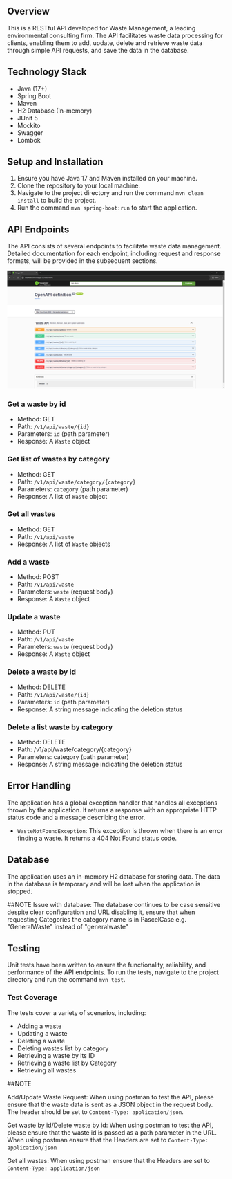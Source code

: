 ## Overview

This is a RESTful API developed for Waste Management, a leading environmental consulting firm. The API facilitates waste
data processing for clients, enabling them to add, update, delete and retrieve waste data through simple API requests,
and save the data in the database.

## Technology Stack

- Java (17+)
- Spring Boot
- Maven
- H2 Database (In-memory)
- JUnit 5
- Mockito
- Swagger
- Lombok

## Setup and Installation

1. Ensure you have Java 17 and Maven installed on your machine.
2. Clone the repository to your local machine.
3. Navigate to the project directory and run the command `mvn clean install` to build the project.
4. Run the command `mvn spring-boot:run` to start the application.

## API Endpoints

The API consists of several endpoints to facilitate waste data management. Detailed documentation for each endpoint,
including request and response formats, will be provided in the subsequent sections.

![img.png](img.png)




### Get a waste by id

- Method: GET
- Path: `/v1/api/waste/{id}`
- Parameters: `id` (path parameter)
- Response: A `Waste` object

### Get list of wastes by category

- Method: GET
- Path: `/v1/api/waste/category/{category}`
- Parameters: `category` (path parameter)
- Response: A list of `Waste` object

### Get all wastes

- Method: GET
- Path: `/v1/api/waste`
- Response: A list of `Waste` objects

### Add a waste

- Method: POST
- Path: `/v1/api/waste`
- Parameters: `waste` (request body)
- Response: A `Waste` object

### Update a waste

- Method: PUT
- Path: `/v1/api/waste`
- Parameters: `waste` (request body)
- Response: A `Waste` object

### Delete a waste by id

- Method: DELETE
- Path: `/v1/api/waste/{id}`
- Parameters: `id` (path parameter)
- Response: A string message indicating the deletion status

### Delete a list waste by category

- Method: DELETE
- Path: /v1/api/waste/category/{category}
- Parameters: category (path parameter)
- Response: A string message indicating the deletion status

## Error Handling

The application has a global exception handler that handles all exceptions thrown by the application. It returns a
response with an appropriate HTTP status code and a message describing the error.

- `WasteNotFoundException`: This exception is thrown when there is an error finding a waste. It returns a 404 Not Found
  status code.

## Database

The application uses an in-memory H2 database for storing data. The data in the database is temporary and will be lost
when the application is stopped.

  ##NOTE
  Issue with database: The database continues to be case sensitive despite clear configuration and URL disabling it, ensure that when requesting Categories the category name is in PascelCase e.g. "GeneralWaste" instead of "generalwaste"

## Testing

Unit tests have been written to ensure the functionality, reliability, and performance of the API endpoints. To run the
tests, navigate to the project directory and run the command `mvn test`.

### Test Coverage

The tests cover a variety of scenarios, including:

- Adding a waste
- Updating a waste
- Deleting a waste
- Deleting wastes list by category
- Retrieving a waste by its ID
- Retrieving a waste list by Category
- Retrieving all wastes

##NOTE

Add/Update Waste Request:
When using postman to test the API, please ensure that the waste data is sent as a JSON object in the request body. The
header should be set to `Content-Type: application/json`.

Get waste by id/Delete waste by id:
When using postman to test the API, please ensure that the waste id is passed as a path parameter in the URL. When using
postman ensure that the Headers are set to `Content-Type: application/json`

Get all wastes:
When using postman ensure that the Headers are set to `Content-Type: application/json`
